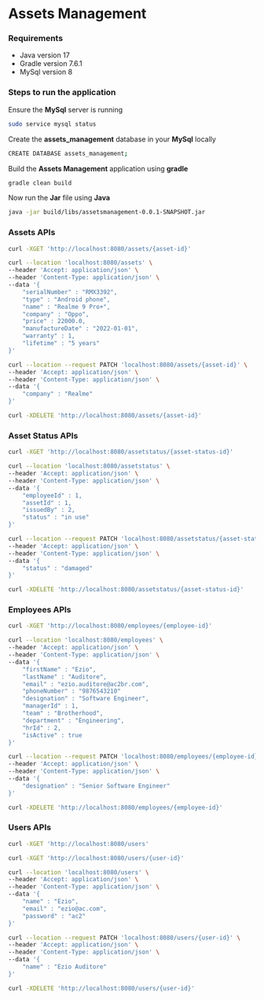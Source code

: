 # Assets Management

### Requirements
* Java version 17
* Gradle version 7.6.1
* MySql version 8


### Steps to run the application

Ensure the **MySql** server is running
```sh
sudo service mysql status
```

Create the **assets_management** database in your **MySql** locally
```sh
CREATE DATABASE assets_management;
```

Build the **Assets Management** application using **gradle**
```sh
gradle clean build
```

Now run the **Jar** file using **Java**
```sh
java -jar build/libs/assetsmanagement-0.0.1-SNAPSHOT.jar
```


### Assets APIs

```sh
curl -XGET 'http://localhost:8080/assets/{asset-id}'
```

```sh
curl --location 'localhost:8080/assets' \
--header 'Accept: application/json' \
--header 'Content-Type: application/json' \
--data '{
    "serialNumber" : "RMX3392",
    "type" : "Android phone",
    "name" : "Realme 9 Pro+",
    "company" : "Oppo",
    "price" : 22000.0,
    "manufactureDate" : "2022-01-01",
    "warranty" : 1,
    "lifetime" : "5 years"
}'
```

```sh
curl --location --request PATCH 'localhost:8080/assets/{asset-id}' \
--header 'Accept: application/json' \
--header 'Content-Type: application/json' \
--data '{
    "company" : "Realme"
}'
```

```sh
curl -XDELETE 'http://localhost:8080/assets/{asset-id}'
```


### Asset Status APIs

```sh
curl -XGET 'http://localhost:8080/assetstatus/{asset-status-id}'
```

```sh
curl --location 'localhost:8080/assetstatus' \
--header 'Accept: application/json' \
--header 'Content-Type: application/json' \
--data '{
    "employeeId" : 1,
    "assetId" : 1,
    "issuedBy" : 2,
    "status" : "in use"
}'
```

```sh
curl --location --request PATCH 'localhost:8080/assetstatus/{asset-status-id}' \
--header 'Accept: application/json' \
--header 'Content-Type: application/json' \
--data '{
    "status" : "damaged"
}'
```

```sh
curl -XDELETE 'http://localhost:8080/assetstatus/{asset-status-id}'
```


### Employees APIs

```sh
curl -XGET 'http://localhost:8080/employees/{employee-id}'
```

```sh
curl --location 'localhost:8080/employees' \
--header 'Accept: application/json' \
--header 'Content-Type: application/json' \
--data '{
    "firstName" : "Ezio",
    "lastName" : "Auditore",
    "email" : "ezio.auditore@ac2br.com",
    "phoneNumber" : "9876543210"
    "designation" : "Software Engineer",
    "managerId" : 1,
    "team" : "Brotherhood",
    "department" : "Engineering",
    "hrId" : 2,
    "isActive" : true
}'
```

```sh
curl --location --request PATCH 'localhost:8080/employees/{employee-id}' \
--header 'Accept: application/json' \
--header 'Content-Type: application/json' \
--data '{
    "designation" : "Senior Software Engineer"
}'
```

```sh
curl -XDELETE 'http://localhost:8080/employees/{employee-id}'
```


### Users APIs

```sh
curl -XGET 'http://localhost:8080/users'
```

```sh
curl -XGET 'http://localhost:8080/users/{user-id}'
```

```sh
curl --location 'localhost:8080/users' \
--header 'Accept: application/json' \
--header 'Content-Type: application/json' \
--data '{
    "name" : "Ezio",
    "email" : "ezio@ac.com",
    "password" : "ac2"
}'
```

```sh
curl --location --request PATCH 'localhost:8080/users/{user-id}' \
--header 'Accept: application/json' \
--header 'Content-Type: application/json' \
--data '{
    "name" : "Ezio Auditore"
}'
```

```sh
curl -XDELETE 'http://localhost:8080/users/{user-id}'
```
